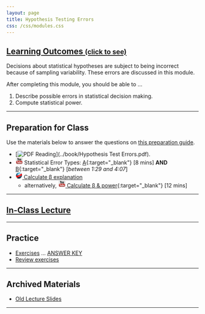 ```yaml
---
layout: page
title: Hypothesis Testing Errors
css: /css/modules.css
---
```


<div class="panel-group-ILOs">
  <div class="panel panel-default">
    <div class="panel-heading">
      <h2 class="panel-title">
        <a data-toggle="collapse" href="#ILOs">Learning Outcomes <small>(click to see)</small></a>
      </h2>
    </div>
    <div id="ILOs" class="panel-collapse collapse">
      <div class="panel-body">
Decisions about statistical hypotheses are subject to being incorrect because of sampling variability. These errors are discussed in this module.

<p>After completing this module, you should be able to ...</p>

<ol>
  <li>Describe possible errors in statistical decision making.</li>
  <li>Compute statistical power.</li>
</ol>
      </div>
    </div>
  </div>
</div>

----

## Preparation for Class

Use the materials below to answer the questions on [this preparation guide](Prep/HypTestingErrs).

* [![PDF](../img/pdf.png) Reading](../book/Hypothesis Test Errors.pdf).
* ![YouTube Link](../img/youtube.png) Statistical Error Types: [A](https://www.youtube.com/watch?v=7mE-K_w1v90){:target="_blank"} [8 mins] **AND** [B](https://www.youtube.com/watch?v=OWn3Ko1WYTA){:target="_blank"} [*between 1:29 and 4:07*]
* [![Web](../img/web.png) Calculate &beta; explanation](Explanations/Calc_Beta)
    * alternatively, [![YouTube Link](../img/youtube.png) Calculate &beta; &amp; power](https://www.youtube.com/watch?v=BJZpx7Mdde4){:target="_blank"} [12 mins]

----

## [In-Class Lecture](PPT/HypTestingErrs_PPT-Lecture.pptx)

----

## Practice

* [Exercises](CE/HypTestingErrs_CE) ... [ANSWER KEY](CE/KEY_HypTestingErrs_CE)
* [Review exercises](RE/HypTestingErrs_RevEx)

----

## Archived Materials

* [Old Lecture Slides](PPT/HypTesting_PPT_old.pptx)

----

